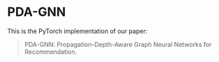 # PDA-GNN
This is the PyTorch implementation of our paper:
>PDA-GNN: Propagation-Depth-Aware Graph Neural Networks for Recommendation.
